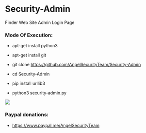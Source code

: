 # Security-Admin

Finder Web Site Admin Login Page 

<h3> Mode Of Execution: </h3>

* apt-get install python3

* apt-get install git

* git clone https://github.com/AngelSecurityTeam/Security-Admin

* cd Security-Admin

* pip install urllib3

* python3 security-admin.py

<img src="https://github.com/AngelSecurityTeam/Security-Admin/blob/master/security_admin_foto.png">

<h3> Paypal donations: </h3>

* https://www.paypal.me/AngelSecurityTeam
